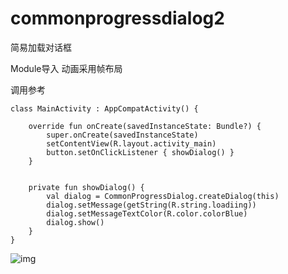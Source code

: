 # commonprogressdialog2
简易加载对话框

Module导入
动画采用帧布局

调用参考
```
class MainActivity : AppCompatActivity() {

    override fun onCreate(savedInstanceState: Bundle?) {
        super.onCreate(savedInstanceState)
        setContentView(R.layout.activity_main)
        button.setOnClickListener { showDialog() }
    }


    private fun showDialog() {
        val dialog = CommonProgressDialog.createDialog(this)
        dialog.setMessage(getString(R.string.loadiing))
        dialog.setMessageTextColor(R.color.colorBlue)
        dialog.show()
    }
}

```

![img](https://ftp.bmp.ovh/imgs/2019/12/41d2736400cebcaa.png1)
